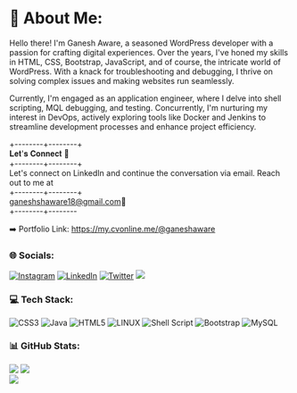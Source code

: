 # 💫 About Me:
Hello there! I'm Ganesh Aware, a seasoned WordPress developer with a passion for crafting digital experiences. Over the years, I've honed my skills in HTML, CSS, Bootstrap, JavaScript, and of course, the intricate world of WordPress. With a knack for troubleshooting and debugging, I thrive on solving complex issues and making websites run seamlessly.

Currently, I'm engaged as an application engineer, where I delve into shell scripting, MQL debugging, and testing. Concurrently, I'm nurturing my interest in DevOps, actively exploring tools like Docker and Jenkins to streamline development processes and enhance project efficiency.<br>

+--------+--------+  <br>
𝐋𝐞𝐭'𝐬 𝐂𝐨𝐧𝐧𝐞𝐜𝐭 🤝<br>
+--------+--------+<br>
Let's connect on LinkedIn and continue the conversation via email. Reach out to me at<br>
+--------+--------+<br>
ganeshshaware18@gmail.com📧<br> 
+--------+--------<br>

:arrow_right:	 Portfolio Link: https://my.cvonline.me/@ganeshaware

### 🌐 Socials:
[![Instagram](https://img.shields.io/badge/Instagram-%23E4405F.svg?logo=Instagram&logoColor=white)](https://instagram.com/ganesh_aware) [![LinkedIn](https://img.shields.io/badge/LinkedIn-%230077B5.svg?logo=linkedin&logoColor=white)](https://linkedin.com/in/ganeshaware18) [![Twitter](https://img.shields.io/badge/Twitter-%231DA1F2.svg?logo=Twitter&logoColor=white)](https://twitter.com/ganeshaware11)
[![](https://visitcount.itsvg.in/api?id=ganeshaware18&icon=3&color=8)](https://visitcount.itsvg.in)

### 💻 Tech Stack:
![CSS3](https://img.shields.io/badge/css3-%231572B6.svg?style=for-the-badge&logo=css3&logoColor=white) ![Java](https://img.shields.io/badge/java-%23ED8B00.svg?style=for-the-badge&logo=java&logoColor=white) ![HTML5](https://img.shields.io/badge/html5-%23E34F26.svg?style=for-the-badge&logo=html5&logoColor=white) ![LINUX](https://img.shields.io/badge/Linux-FCC624?style=for-the-badge&logo=linux&logoColor=black) ![Shell Script](https://img.shields.io/badge/shell_script-%23121011.svg?style=for-the-badge&logo=gnu-bash&logoColor=white) ![Bootstrap](https://img.shields.io/badge/bootstrap-%23563D7C.svg?style=for-the-badge&logo=bootstrap&logoColor=white) ![MySQL](https://img.shields.io/badge/mysql-%2300f.svg?style=for-the-badge&logo=mysql&logoColor=white)
### 📊 GitHub Stats:
![](https://github-readme-stats.vercel.app/api?username=ganeshaware18&theme=swift&hide_border=false&include_all_commits=true&count_private=false) ![](https://github-readme-streak-stats.herokuapp.com/?user=ganeshaware18&theme=swift&hide_border=false)<br/>
![](https://github-readme-stats.vercel.app/api/top-langs/?username=ganeshaware18&theme=swift&hide_border=false&include_all_commits=true&count_private=false&layout=compact)

